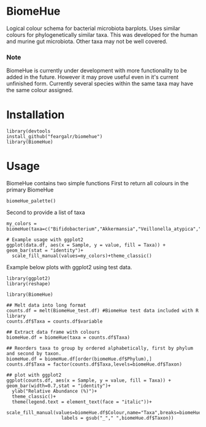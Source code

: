 # BiomeHue
Logical colour schema for bacterial microbiota barplots. Uses similar colours for phylogenetically similar taxa. This was developed for the human and murine gut microbiota. Other taxa may not be well covered. 

### Note 
BiomeHue is currently under development with more functionality to be added in the future. However it may prove useful even in it's current unfinished form. Currently several species within the same taxa may have the same colour assigned.  

# Installation


```{r example}
library(devtools
install_github("feargalr/biomehue")
library(BiomeHue)
```


# Usage
BiomeHue contains two simple functions
First to return all colours in the primary BiomeHue 



```{r example}
biomeHue_palette()
```

Second to provide a list of taxa

```{r example}
my_colors = biomeHue(taxa=c("Bifidobacterium","Akkermansia","Veillonella_atypica","Muribaculaceae"))

# Example usage with ggplot2
ggplot(data.df, aes(x = Sample, y = value, fill = Taxa)) + geom_bar(stat = "identity")+
  scale_fill_manual(values=my_colors)+theme_classic()
```

Example below plots with ggplot2 using test data. 

```{r example}
library(ggplot2)
library(reshape)

library(BiomeHue)

## Melt data into long format 
counts.df = melt(BiomeHue_test.df) #BiomeHue test data included with R library
counts.df$Taxa = counts.df$variable

## Extract data frame with colours
biomeHue.df = biomeHue(taxa = counts.df$Taxa)

## Reorders taxa to group by ordered alphabetically, first by phylum and second by taxon. 
biomeHue.df = biomeHue.df[order(biomeHue.df$Phylum),]
counts.df$Taxa = factor(counts.df$Taxa,levels=biomeHue.df$Taxon) 

## plot with ggplot2
ggplot(counts.df, aes(x = Sample, y = value, fill = Taxa)) + geom_bar(width=0.7,stat = "identity")+
  ylab("Relative Abundance (%)")+
  theme_classic()+
  theme(legend.text = element_text(face = "italic"))+
  scale_fill_manual(values=biomeHue.df$Colour,name="Taxa",breaks=biomeHue.df$Taxon,
                    labels = gsub("_"," ",biomeHue.df$Taxon))
```
